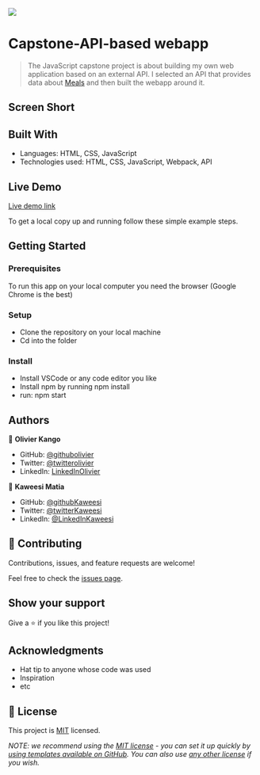 ![](https://img.shields.io/badge/Microverse-blueviolet)

# Capstone-API-based webapp

> The JavaScript capstone project is about building my own web application based on an external API. I selected an API that provides data about [Meals](https://www.themealdb.com/api.php) and then built the webapp around it.

## Screen Short

## Built With

- Languages: HTML, CSS, JavaScript
- Technologies used: HTML, CSS, JavaScript, Webpack, API 

## Live Demo

[Live demo link](https://)

To get a local copy up and running follow these simple example steps.

## Getting Started


### Prerequisites

To run this app on your local computer you need the browser (Google Chrome is the best)

### Setup

- Clone the repository on your local machine
- Cd into the folder

### Install

- Install VSCode or any code editor you like
- Install npm by running npm install
- run: npm start

## Authors

👤 **Olivier Kango**

- GitHub: [@githubolivier](https://github.com/Olivier-Kango)
- Twitter: [@twitterolivier](https://twitter.com/olivierkango1)
- LinkedIn: [LinkedInOlivier](https://www.linkedin.com/in/olivier-kango-b990601b8/)

👤 **Kaweesi Matia**

- GitHub: [@githubKaweesi](https://github.com/Kaweesi-Matia)
- Twitter: [@twitterKaweesi](https://twitter.com/kaweesimatia)
- LinkedIn: [@LinkedInKaweesi](https://www.linkedin.com/in/kaweesi-matia/)

## 🤝 Contributing

Contributions, issues, and feature requests are welcome!

Feel free to check the [issues page](https://).

## Show your support

Give a ⭐️ if you like this project!

## Acknowledgments

- Hat tip to anyone whose code was used
- Inspiration
- etc

## 📝 License

This project is [MIT](./LICENSE) licensed.

_NOTE: we recommend using the [MIT license](https://choosealicense.com/licenses/mit/) - you can set it up quickly by [using templates available on GitHub](https://docs.github.com/en/communities/setting-up-your-project-for-healthy-contributions/adding-a-license-to-a-repository). You can also use [any other license](https://choosealicense.com/licenses/) if you wish._
